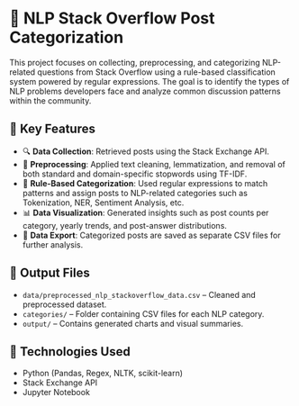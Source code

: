 # 🧠 NLP Stack Overflow Post Categorization

This project focuses on collecting, preprocessing, and categorizing NLP-related questions from Stack Overflow using a rule-based classification system powered by regular expressions. The goal is to identify the types of NLP problems developers face and analyze common discussion patterns within the community.

## 🚀 Key Features

- 🔍 **Data Collection**: Retrieved posts using the Stack Exchange API.
- 🧹 **Preprocessing**: Applied text cleaning, lemmatization, and removal of both standard and domain-specific stopwords using TF-IDF.
- 🧠 **Rule-Based Categorization**: Used regular expressions to match patterns and assign posts to NLP-related categories such as Tokenization, NER, Sentiment Analysis, etc.
- 📊 **Data Visualization**: Generated insights such as post counts per category, yearly trends, and post-answer distributions.
- 💾 **Data Export**: Categorized posts are saved as separate CSV files for further analysis.

## 📂 Output Files

- `data/preprocessed_nlp_stackoverflow_data.csv` – Cleaned and preprocessed dataset.
- `categories/` – Folder containing CSV files for each NLP category.
- `output/` – Contains generated charts and visual summaries.

## 📌 Technologies Used

- Python (Pandas, Regex, NLTK, scikit-learn)
- Stack Exchange API
- Jupyter Notebook


